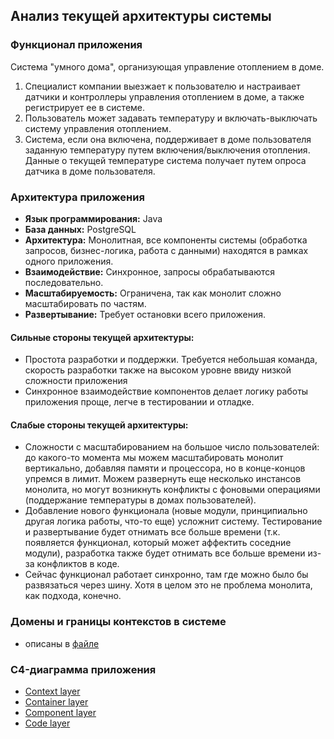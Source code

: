 ## Анализ текущей архитектуры системы

### Функционал приложения
Система "умного дома", организующая управление отоплением в доме. 
1) Специалист компании выезжает к пользователю и 
настраивает датчики и контроллеры управления отоплением в доме, а также регистрирует ее в системе. 
2) Пользователь может задавать температуру и включать-выключать систему управления отоплением.
3) Система, если она включена, поддерживает в доме пользователя заданную температуру путем включения/выключения 
отопления. Данные о текущей температуре система получает путем опроса датчика в доме пользователя.

### Архитектура приложения
- **Язык программирования:** Java
- **База данных:** PostgreSQL
- **Архитектура:** Монолитная, все компоненты системы (обработка запросов, бизнес-логика, работа с данными) находятся в рамках одного приложения.
- **Взаимодействие:** Синхронное, запросы обрабатываются последовательно.
- **Масштабируемость:** Ограничена, так как монолит сложно масштабировать по частям.
- **Развертывание:** Требует остановки всего приложения.

 #### Сильные стороны текущей архитектуры:
- Простота разработки и поддержки. Требуется небольшая команда, скорость разработки также на высоком уровне ввиду
низкой сложности приложения
- Синхронное взаимодействие компонентов делает логику работы приложения проще, легче в тестировании и отладке.

#### Слабые стороны текущей архитектуры:
- Сложности с масштабированием на большое число пользователей: до какого-то момента мы можем масштабировать монолит 
вертикально, добавляя памяти и процессора, но в конце-концов упремся в лимит. Можем развернуть еще несколько инстансов
монолита, но могут возникнуть конфликты с фоновыми операциями (поддержание температуры в домах пользователей).
- Добавление нового функционала (новые модули, принципиально другая логика работы, что-то еще) усложнит систему. 
Тестирование и развертывание будет отнимать все больше времени (т.к. появляется функционал, который может аффектить
соседние модули), разработка также будет отнимать все больше времени из-за конфликтов в коде.
- Сейчас функционал работает синхронно, там где можно было бы развязаться через шину. Хотя в целом это не проблема монолита,
как подхода, конечно.

### Домены и границы контекстов в системе
- описаны в [файле](System_DDD.puml)

### C4-диаграмма приложения
- [Context layer](Context.puml)
- [Container layer](Container.puml) 
- [Component layer](Component.puml)
- [Code layer](Code.puml)




